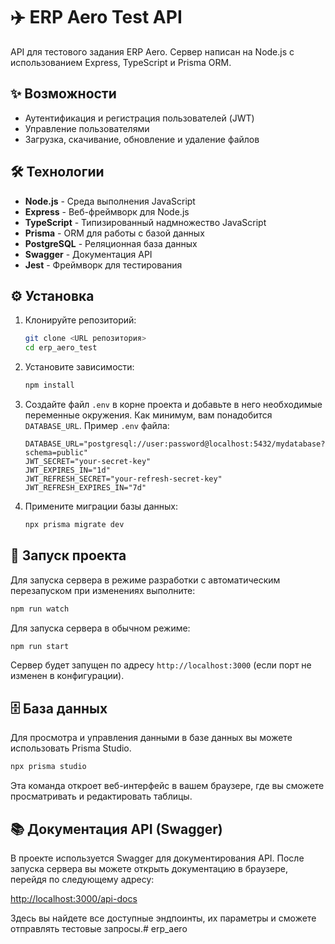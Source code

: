 # ✈️ ERP Aero Test API

API для тестового задания ERP Aero. Сервер написан на Node.js с использованием Express, TypeScript и Prisma ORM.

## ✨ Возможности

- Аутентификация и регистрация пользователей (JWT)
- Управление пользователями
- Загрузка, скачивание, обновление и удаление файлов

## 🛠️ Технологии

- **Node.js** - Среда выполнения JavaScript
- **Express** - Веб-фреймворк для Node.js
- **TypeScript** - Типизированный надмножество JavaScript
- **Prisma** - ORM для работы с базой данных
- **PostgreSQL** - Реляционная база данных
- **Swagger** - Документация API
- **Jest** - Фреймворк для тестирования

## ⚙️ Установка

1.  Клонируйте репозиторий:
    ```bash
    git clone <URL репозитория>
    cd erp_aero_test
    ```

2.  Установите зависимости:
    ```bash
    npm install
    ```

3.  Создайте файл `.env` в корне проекта и добавьте в него необходимые переменные окружения. Как минимум, вам понадобится `DATABASE_URL`.
    Пример `.env` файла:
    ```env
    DATABASE_URL="postgresql://user:password@localhost:5432/mydatabase?schema=public"
    JWT_SECRET="your-secret-key"
    JWT_EXPIRES_IN="1d"
    JWT_REFRESH_SECRET="your-refresh-secret-key"
    JWT_REFRESH_EXPIRES_IN="7d"
    ```

4.  Примените миграции базы данных:
    ```bash
    npx prisma migrate dev
    ```

## 🚀 Запуск проекта

Для запуска сервера в режиме разработки с автоматическим перезапуском при изменениях выполните:

```bash
npm run watch
```

Для запуска сервера в обычном режиме:

```bash
npm run start
```

Сервер будет запущен по адресу `http://localhost:3000` (если порт не изменен в конфигурации).

## 🗄️ База данных

Для просмотра и управления данными в базе данных вы можете использовать Prisma Studio.

```bash
npx prisma studio
```

Эта команда откроет веб-интерфейс в вашем браузере, где вы сможете просматривать и редактировать таблицы.

## 📚 Документация API (Swagger)

В проекте используется Swagger для документирования API. После запуска сервера вы можете открыть документацию в браузере, перейдя по следующему адресу:

[http://localhost:3000/api-docs](http://localhost:3000/api-docs)

Здесь вы найдете все доступные эндпоинты, их параметры и сможете отправлять тестовые запросы.# erp_aero
